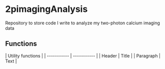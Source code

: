 # 2pimagingAnalysis
Repository to store code I write to analyze my two-photon calcium imaging data

## Functions

| Utility functions |
| ----------- | ----------- |
| Header      | Title       |
| Paragraph   | Text        |
